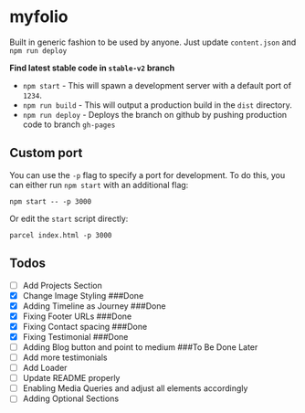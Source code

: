 # myfolio

Built in generic fashion to be used by anyone. Just update `content.json` and `npm run deploy`

**Find latest stable code in `stable-v2` branch**

- `npm start` - This will spawn a development server with a default port of `1234`.
- `npm run build` - This will output a production build in the `dist` directory.
- `npm run deploy` - Deploys the branch on github by pushing production code to branch `gh-pages`

## Custom port

You can use the `-p` flag to specify a port for development. To do this, you can either run `npm start` with an additional flag:

```
npm start -- -p 3000
```

Or edit the `start` script directly:

```
parcel index.html -p 3000
```




## Todos

 - [ ] Add Projects Section
 - [x] Change Image Styling ###Done
 - [x] Adding Timeline as Journey ###Done
 - [x] Fixing Footer URLs ###Done
 - [x] Fixing Contact spacing ###Done
 - [x] Fixing Testimonial ###Done
 - [ ] Adding Blog button and point to medium ###To Be Done Later
 - [ ] Add more testimonials
 - [ ] Add Loader
 - [ ] Update README properly
 - [ ] Enabling Media Queries and adjust all elements accordingly
 - [ ] Adding Optional Sections

